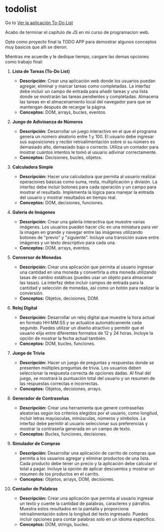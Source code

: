 # todolist

Go to [Ver la aplicación To-Do List](https://marcosadrianl.github.io/todolist/)


Acabo de terminar el capitulo de JS en mi curso de programacion web. 

Opte como proyecto final la TODO APP para demostrar algunos conceptos muy basicos que alli se dieron. 

Mientras me acuerde y le dedique tiempo, cargare las demas opciones como trabajo final:

1. **Lista de Tareas (To-Do List)**
   - **Descripción:** Crear una aplicación web donde los usuarios puedan agregar, eliminar y marcar tareas como completadas. La interfaz debe incluir un campo de entrada para añadir tareas y una lista donde se mostrarán las tareas pendientes y completadas. Almacena las tareas en el almacenamiento local del navegador para que se mantengan después de recargar la página.
   - **Conceptos:** DOM, arrays, bucles, eventos.

2. **Juego de Adivinanza de Números**
   - **Descripción:** Desarrollar un juego interactivo en el que el programa genera un número aleatorio entre 1 y 100. El usuario debe ingresar sus suposiciones y recibir retroalimentación sobre si su número es demasiado alto, demasiado bajo o correcto. Utiliza un contador para mostrar cuántos intentos le tomó al usuario adivinar correctamente.
   - **Conceptos:** Decisiones, bucles, objetos.

3. **Calculadora Simple**
   - **Descripción:** Hacer una calculadora que permita al usuario realizar operaciones básicas como suma, resta, multiplicación y división. La interfaz debe incluir botones para cada operación y un campo para mostrar el resultado. Implementa la lógica para manejar la entrada del usuario y mostrar resultados en tiempo real.
   - **Conceptos:** DOM, decisiones, funciones.

4. **Galería de Imágenes**
   - **Descripción:** Crear una galería interactiva que muestre varias imágenes. Los usuarios pueden hacer clic en una miniatura para ver la imagen en grande y navegar entre las imágenes utilizando botones de "previo" y "siguiente". Incluye una transición suave entre imágenes y un texto descriptivo para cada una.
   - **Conceptos:** DOM, arrays, eventos.

5. **Conversor de Monedas**
   - **Descripción:** Crear una aplicación que permita al usuario ingresar una cantidad en una moneda y convertirla a otra moneda utilizando tasas de cambio estáticas (puedes usar un objeto para almacenar las tasas). La interfaz debe incluir campos de entrada para la cantidad y selección de monedas, así como un botón para realizar la conversión.
   - **Conceptos:** Objetos, decisiones, DOM.

6. **Reloj Digital**
   - **Descripción:** Desarrollar un reloj digital que muestre la hora actual en formato HH:MM:SS y se actualice automáticamente cada segundo. Puedes utilizar un diseño atractivo y permitir que el usuario elija entre diferentes formatos de 12 y 24 horas. Incluye la opción de mostrar la fecha actual también.
   - **Conceptos:** DOM, bucles, funciones.

7. **Juego de Trivia**
   - **Descripción:** Hacer un juego de preguntas y respuestas donde se presenten múltiples preguntas de trivia. Los usuarios deben seleccionar la respuesta correcta de opciones dadas. Al final del juego, se mostrará la puntuación total del usuario y un resumen de las respuestas correctas e incorrectas.
   - **Conceptos:** Objetos, decisiones, arrays.

8. **Generador de Contraseñas**
   - **Descripción:** Crear una herramienta que genere contraseñas aleatorias según los criterios elegidos por el usuario, como longitud, incluir letras mayúsculas, minúsculas, números y símbolos. La interfaz debe permitir al usuario seleccionar sus preferencias y mostrar la contraseña generada en un campo de texto.
   - **Conceptos:** Bucles, funciones, decisiones.

9. **Simulador de Compras**
   - **Descripción:** Desarrollar una aplicación de carrito de compras que permita a los usuarios agregar y eliminar productos de una lista. Cada producto debe tener un precio y la aplicación debe calcular el total a pagar. Incluye la opción de aplicar descuentos y mostrar un resumen de los productos en el carrito.
   - **Conceptos:** Objetos, arrays, DOM, decisiones.

10. **Contador de Palabras**
    - **Descripción:** Crear una aplicación que permita al usuario ingresar un texto y cuente la cantidad de palabras, caracteres y párrafos. Muestra estos resultados en la pantalla y proporciona retroalimentación sobre la longitud del texto ingresado. Puedes incluir opciones para contar palabras solo en un idioma específico.
    - **Conceptos:** DOM, strings, bucles.

